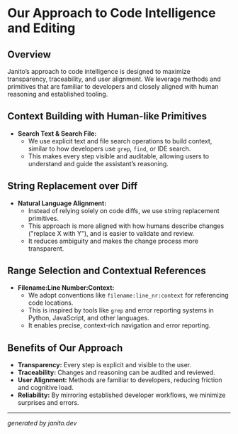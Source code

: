 # Our Approach to Code Intelligence and Editing

## Overview

Janito’s approach to code intelligence is designed to maximize transparency, traceability, and user alignment. We leverage methods and primitives that are familiar to developers and closely aligned with human reasoning and established tooling.

## Context Building with Human-like Primitives

- **Search Text & Search File:**
  - We use explicit text and file search operations to build context, similar to how developers use `grep`, `find`, or IDE search.
  - This makes every step visible and auditable, allowing users to understand and guide the assistant’s reasoning.

## String Replacement over Diff

- **Natural Language Alignment:**
  - Instead of relying solely on code diffs, we use string replacement primitives.
  - This approach is more aligned with how humans describe changes ("replace X with Y"), and is easier to validate and review.
  - It reduces ambiguity and makes the change process more transparent.

## Range Selection and Contextual References

- **Filename:Line Number:Context:**
  - We adopt conventions like `filename:line_nr:context` for referencing code locations.
  - This is inspired by tools like `grep` and error reporting systems in Python, JavaScript, and other languages.
  - It enables precise, context-rich navigation and error reporting.

## Benefits of Our Approach

- **Transparency:** Every step is explicit and visible to the user.
- **Traceability:** Changes and reasoning can be audited and reviewed.
- **User Alignment:** Methods are familiar to developers, reducing friction and cognitive load.
- **Reliability:** By mirroring established developer workflows, we minimize surprises and errors.

---
_generated by janito.dev_
